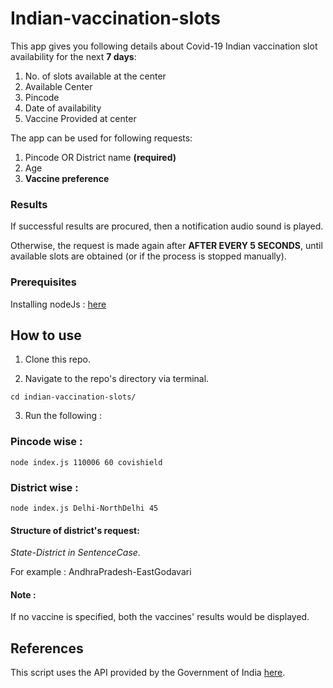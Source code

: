 # Indian-vaccination-slots

This app gives you following details about Covid-19 Indian vaccination slot availability for the next **7 days**:
1. No. of slots available at the center
2. Available Center
3. Pincode
4. Date of availability
5. Vaccine Provided at center

The app can be used for following requests:
1. Pincode OR District name **(required)**
2. Age
3. **Vaccine preference**

### Results

If successful results are procured, then a notification audio sound is played. 

Otherwise, the request is made again after **AFTER EVERY 5 SECONDS**, until available slots are obtained (or if the process is stopped manually).

### Prerequisites
Installing nodeJs : [here](https://nodejs.org/en/download/)

## How to use
1. Clone this repo.
   

2. Navigate to the repo's directory via terminal.

`cd indian-vaccination-slots/`


3. Run the following :

### Pincode wise : 

`node index.js 110006 60 covishield`

### District wise :

`node index.js Delhi-NorthDelhi 45`

#### Structure of district's request:  

_State-District in SentenceCase_.

For example : AndhraPradesh-EastGodavari

#### Note :

If no vaccine is specified, both the vaccines' results would be displayed.


## References
This script uses the API provided by the Government of India [here](https://apisetu.gov.in/public/marketplace/api/cowin).
